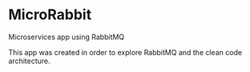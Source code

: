 # MicroRabbit
Microservices app using RabbitMQ

This app was created in order to explore RabbitMQ and the clean code architecture.

